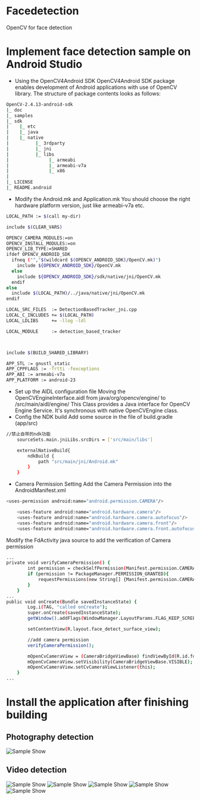 # Facedetection
OpenCV for face detection

# Implement face detection sample on Android Studio
- Using the OpenCV4Android SDK
OpenCV4Android SDK package enables development of Android applications with use of OpenCV library.
The structure of package contents looks as follows:
```sh
OpenCV-2.4.13-android-sdk
|_ doc
|_ samples
|_ sdk
|    |_ etc
|    |_ java
|    |_ native
|          |_ 3rdparty
|          |_ jni
|          |_ libs
|               |_ armeabi
|               |_ armeabi-v7a
|               |_ x86
|
|_ LICENSE
|_ README.android
``` 
- Modify the Android.mk and Application.mk
You should choose the right hardware platform version, just like armeabi-v7a etc.
```sh
LOCAL_PATH := $(call my-dir)

include $(CLEAR_VARS)

OPENCV_CAMERA_MODULES:=on
OPENCV_INSTALL_MODULES:=on
OPENCV_LIB_TYPE:=SHARED
ifdef OPENCV_ANDROID_SDK
  ifneq ("","$(wildcard $(OPENCV_ANDROID_SDK)/OpenCV.mk)")
    include ${OPENCV_ANDROID_SDK}/OpenCV.mk
  else
    include ${OPENCV_ANDROID_SDK}/sdk/native/jni/OpenCV.mk
  endif
else
  include $(LOCAL_PATH)/../java/native/jni/OpenCV.mk
endif

LOCAL_SRC_FILES  := DetectionBasedTracker_jni.cpp
LOCAL_C_INCLUDES += $(LOCAL_PATH)
LOCAL_LDLIBS     += -llog -ldl

LOCAL_MODULE     := detection_based_tracker



include $(BUILD_SHARED_LIBRARY)
``` 
```sh
APP_STL := gnustl_static
APP_CPPFLAGS := -frtti -fexceptions
APP_ABI := armeabi-v7a
APP_PLATFORM := android-23
```
- Set up the AIDL configuration file
Moving the OpenCVEngineInterface.aidl from java/org/opencv/engine/ to /src/main/aidl/engine/
This Class provides a Java interface for OpenCV Engine Service. It's synchronous with native OpenCVEngine class.
- Config the NDK build
Add some source in the file of build.gradle (app/src)
```sh
//禁止自带的ndk功能
    sourceSets.main.jniLibs.srcDirs = ['src/main/libs']

    externalNativeBuild{
        ndkBuild {
            path "src/main/jni/Android.mk"
        }
    }
```
- Camera Permission Setting
Add the Camera Permission into the AndroidManifest.xml
```sh
<uses-permission android:name="android.permission.CAMERA"/>

    <uses-feature android:name="android.hardware.camera"/>
    <uses-feature android:name="android.hardware.camera.autofocus"/>
    <uses-feature android:name="android.hardware.camera.front"/>
    <uses-feature android:name="android.hardware.camera.front.autofocus"/>
```
Modify the FdActivity java source to add the verification of Camera permission
```sh
...
private void verifyCameraPermission() {
        int permission = checkSelfPermission(Manifest.permission.CAMERA);
        if (permission != PackageManager.PERMISSION_GRANTED){
            requestPermissions(new String[] {Manifest.permission.CAMERA}, 1);
        }
    }
...
public void onCreate(Bundle savedInstanceState) {
        Log.i(TAG, "called onCreate");
        super.onCreate(savedInstanceState);
        getWindow().addFlags(WindowManager.LayoutParams.FLAG_KEEP_SCREEN_ON);

        setContentView(R.layout.face_detect_surface_view);

        //add camera permission
        verifyCameraPermission();

        mOpenCvCameraView = (CameraBridgeViewBase) findViewById(R.id.fd_activity_surface_view);
        mOpenCvCameraView.setVisibility(CameraBridgeViewBase.VISIBLE);
        mOpenCvCameraView.setCvCameraViewListener(this);
    }
...
```
# Install the application after finishing building
## Photography detection
![Sample Show](http://img.blog.csdn.net/20170406161027197?watermark/2/text/aHR0cDovL2Jsb2cuY3Nkbi5uZXQvaGVsaTAwNw==/font/5a6L5L2T/fontsize/400/fill/I0JBQkFCMA==/dissolve/70/gravity/Center)

## Video detection
![Sample Show](http://img.blog.csdn.net/20170407094712307?watermark/2/text/aHR0cDovL2Jsb2cuY3Nkbi5uZXQvaGVsaTAwNw==/font/5a6L5L2T/fontsize/400/fill/I0JBQkFCMA==/dissolve/70/gravity/Center)
![Sample Show](http://img.blog.csdn.net/20170407094726026?watermark/2/text/aHR0cDovL2Jsb2cuY3Nkbi5uZXQvaGVsaTAwNw==/font/5a6L5L2T/fontsize/400/fill/I0JBQkFCMA==/dissolve/70/gravity/Center)
![Sample Show](http://img.blog.csdn.net/20170407094734823?watermark/2/text/aHR0cDovL2Jsb2cuY3Nkbi5uZXQvaGVsaTAwNw==/font/5a6L5L2T/fontsize/400/fill/I0JBQkFCMA==/dissolve/70/gravity/Center)
![Sample Show](http://img.blog.csdn.net/20170407094740620?watermark/2/text/aHR0cDovL2Jsb2cuY3Nkbi5uZXQvaGVsaTAwNw==/font/5a6L5L2T/fontsize/400/fill/I0JBQkFCMA==/dissolve/70/gravity/Center)
![Sample Show](http://img.blog.csdn.net/20170407094626712?watermark/2/text/aHR0cDovL2Jsb2cuY3Nkbi5uZXQvaGVsaTAwNw==/font/5a6L5L2T/fontsize/400/fill/I0JBQkFCMA==/dissolve/70/gravity/Center)
